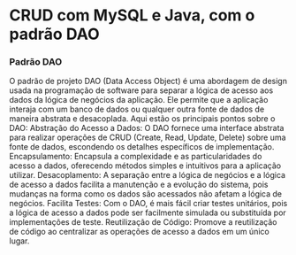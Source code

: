 # CRUD com MySQL e Java, com o padrão DAO

### Padrão DAO

O padrão de projeto DAO (Data Access Object) é uma abordagem de design usada na programação de software para separar a lógica de acesso aos dados da lógica de negócios da aplicação. Ele permite que a aplicação interaja com um banco de dados ou qualquer outra fonte de dados de maneira abstrata e desacoplada. Aqui estão os principais pontos sobre o DAO: Abstração do Acesso a Dados: O DAO fornece uma interface abstrata para realizar operações de CRUD (Create, Read, Update, Delete) sobre uma fonte de dados, escondendo os detalhes específicos de implementação. Encapsulamento: Encapsula a complexidade e as particularidades do acesso a dados, oferecendo métodos simples e intuitivos para a aplicação utilizar.  Desacoplamento: A separação entre a lógica de negócios e a lógica de acesso a dados facilita a manutenção e a evolução do sistema, pois mudanças na forma como os dados são acessados não afetam a lógica de negócios.  Facilita Testes: Com o DAO, é mais fácil criar testes unitários, pois a lógica de acesso a dados pode ser facilmente simulada ou substituída por implementações de teste.  Reutilização de Código: Promove a reutilização de código ao centralizar as operações de acesso a dados em um único lugar.

